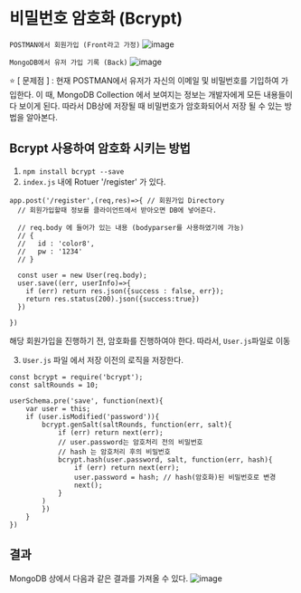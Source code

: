 # 비밀번호 암호화 (Bcrypt)

`POSTMAN에서 회원가입 (Front라고 가정)`
![image](https://user-images.githubusercontent.com/63600953/132601550-371f6c21-54a8-4d97-a7ad-93230da0523b.png)

`MongoDB에서 유저 가입 기록 (Back)`
![image](https://user-images.githubusercontent.com/63600953/132601417-ea876e33-0e52-432c-a7a6-4a1f1eec1cb9.png)

⭐ [ 문제점 ]
: 현재 POSTMAN에서 유저가 자신의 이메일 및 비밀번호를 기입하여 가입한다. 
이 때, MongoDB Collection 에서 보여지는 정보는 개발자에게 모든 내용들이 다 보이게 된다. 
따라서 DB상에 저장될 때 비밀번호가 암호화되어서 저장 될 수 있는 방법을 알아본다. 

## Bcrypt 사용하여 암호화 시키는 방법

1. `npm install bcrypt --save`
2. ` index.js ` 내에 Rotuer '/register' 가 있다. 
````
app.post('/register',(req,res)=>{ // 회원가입 Directory
  // 회원가입할때 정보를 클라이언트에서 받아오면 DB에 넣어준다. 
  
  // req.body 에 들어가 있는 내용 (bodyparser를 사용하였기에 가능)
  // {
  //   id : 'color8',
  //   pw : '1234'
  // }

  const user = new User(req.body);
  user.save((err, userInfo)=>{
    if (err) return res.json({success : false, err});
    return res.status(200).json({success:true})
  })
  
})
````

해당 회원가입을 진행하기 전, 암호화를 진행하여야 한다. 
따라서, `User.js`파일로 이동 

3. ` User.js ` 파일 에서 저장 이전의 로직을 저장한다. 
````
const bcrypt = require('bcrypt'); 
const saltRounds = 10; 

userSchema.pre('save', function(next){
    var user = this; 
    if (user.isModified('password')){
        bcrypt.genSalt(saltRounds, function(err, salt){
            if (err) return next(err); 
            // user.password는 암호처리 전의 비밀번호 
            // hash 는 암호처리 후의 비밀번호
            bcrypt.hash(user.password, salt, function(err, hash){
                if (err) return next(err); 
                user.password = hash; // hash(암호화)된 비밀번호로 변경
                next(); 
            }
        )
        })
    }
})
````

## 결과 
MongoDB 상에서 다음과 같은 결과를 가져올 수 있다.
![image](https://user-images.githubusercontent.com/63600953/132604038-3f4b5c9a-be5f-49b5-b123-620b38392826.png)

